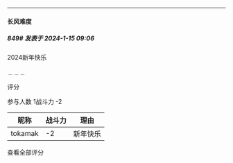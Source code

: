 
*****

####  长风难度  
##### 849#       发表于 2024-1-15 09:06

2024新年快乐

﹍﹍﹍

评分

 参与人数 1战斗力 -2

|昵称|战斗力|理由|
|----|---|---|
| tokamak|-2|新年快乐|

查看全部评分

